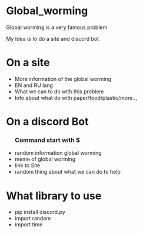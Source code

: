 # Global_worming
<p>Global worming is a very famous problem</p>
<p>My Idea is to do a site and discord bot </p>
<h1>On a site</h1>
<ul>
  <li>
    More information of the global worming 
  </li>
  <li>
     EN and RU lang
  </li>
  <li>
    What we can to do with this problem
  </li>
  <li>
    Info about what do with paper/food/plastic/more..,
  </li>
</ul>
<h1>On a discord Bot</h1>
<ul>
  <h3>Command start with $</h3>
  <li>
    random information global worming 
  </li>
  <li>
     meme of global worming 
  </li>
  <li>
    link to Site
  </li>
  <li>
    random thing about what we can do to help
  </li>

</ul>

<h1>What library to use</h1>
<ul>
  <li>
    pip install discord.py
  </li>
  <li>
    import random
  </li>
  <li>
    import time
  </li>
</ul>
